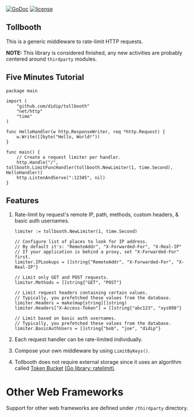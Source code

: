 [![GoDoc](https://godoc.org/github.com/didip/tollbooth?status.svg)](http://godoc.org/github.com/didip/tollbooth)
[![license](http://img.shields.io/badge/license-MIT-red.svg?style=flat)](https://raw.githubusercontent.com/didip/tollbooth/master/LICENSE)

## Tollbooth

This is a generic middleware to rate-limit HTTP requests.

**NOTE:** This library is considered finished, any new activities are probably centered around `thirdparty` modules.


## Five Minutes Tutorial
```
package main

import (
    "github.com/didip/tollbooth"
    "net/http"
    "time"
)

func HelloHandler(w http.ResponseWriter, req *http.Request) {
    w.Write([]byte("Hello, World!"))
}

func main() {
    // Create a request limiter per handler.
    http.Handle("/", tollbooth.LimitFuncHandler(tollbooth.NewLimiter(1, time.Second), HelloHandler))
    http.ListenAndServe(":12345", nil)
}
```

## Features

1. Rate-limit by request's remote IP, path, methods, custom headers, & basic auth usernames.
    ```
    limiter := tollbooth.NewLimiter(1, time.Second)

    // Configure list of places to look for IP address.
    // By default it's: "RemoteAddr", "X-Forwarded-For", "X-Real-IP"
    // If your application is behind a proxy, set "X-Forwarded-For" first.
    limiter.IPLookups = []string{"RemoteAddr", "X-Forwarded-For", "X-Real-IP"}

    // Limit only GET and POST requests.
    limiter.Methods = []string{"GET", "POST"}

    // Limit request headers containing certain values.
    // Typically, you prefetched these values from the database.
    limiter.Headers = make(map[string][]string)
    limiter.Headers["X-Access-Token"] = []string{"abc123", "xyz098"}

    // Limit based on basic auth usernames.
    // Typically, you prefetched these values from the database.
    limiter.BasicAuthUsers = []string{"bob", "joe", "didip"}
    ```

2. Each request handler can be rate-limited individually.

3. Compose your own middleware by using `LimitByKeys()`.

4. Tollbooth does not require external storage since it uses an algorithm called [Token Bucket](http://en.wikipedia.org/wiki/Token_bucket) [(Go library: ratelimit)](https://github.com/juju/ratelimit).


# Other Web Frameworks

Support for other web frameworks are defined under `/thirdparty` directory.
